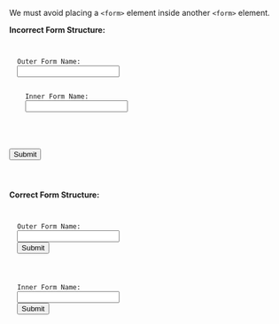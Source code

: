 We must avoid placing a `<form>`
element inside another `<form>` element.

**Incorrect Form Structure:**
<codeblock language="html" type="lesson">
<code>
<form class="outer-form" action="/outer" method="post">
  <label for="outer-name">Outer Form Name:</label>
  <input type="text" id="outer-name" name="outer-name">

  <form class="inner-form" action="/inner" method="post">
    <label for="inner-name">Inner Form Name:</label>
    <input type="text" id="inner-name" name="inner-name">
  </form>

  <button type="submit">Submit</button>
</form>
</code>
</codeblock>

**Correct Form Structure:**
<codeblock language="html" type="lesson">
<code>
<form class="outer-form" action="/outer" method="post">
  <label for="outer-name">Outer Form Name:</label>
  <input type="text" id="outer-name" name="outer-name">
  <button type="submit">Submit</button>
</form>

<form class="inner-form" action="/inner" method="post">
  <label for="inner-name">Inner Form Name:</label>
  <input type="text" id="inner-name" name="inner-name">
  <button type="submit">Submit</button>
</form>
</code>
</codeblock>
